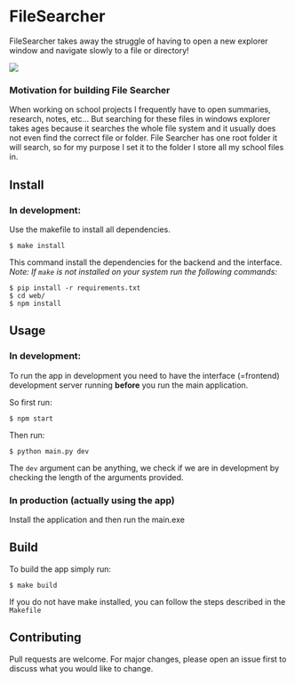 # FileSearcher
FileSearcher takes away the struggle of having to open a new explorer window and navigate slowly to a file or directory!

![](https://imgur.com/a/CMt4mH9)

### Motivation for building File Searcher
When working on school projects I frequently have to open summaries, research, notes, etc... But searching for these files in windows explorer takes ages because it searches the whole file system and it usually does not even find the correct file or folder. File Searcher has one root folder it will search, so for my purpose I set it to the folder I store all my school files in.



## Install
### In development:
Use the makefile to install all dependencies.
  ```
  $ make install
  ```
This command install the dependencies for the backend and the interface.  
*Note: If `make` is not installed on your system run the following commands:*
```
$ pip install -r requirements.txt
$ cd web/
$ npm install
```

## Usage
### In development:
To run the app in development you need to have the interface (=frontend) development server running **before** you run the main application.  

So first run:
```
$ npm start 
```
Then run:
```
$ python main.py dev
```
The `dev` argument can be anything, we check if we are in development by checking the length of the arguments provided.

### In production (actually using the app)
Install the application and then run the main.exe

## Build
To build the app simply run:
```
$ make build
```
If you do not have make installed, you can follow the steps described in the `Makefile`

## Contributing
Pull requests are welcome. For major changes, please open an issue first to discuss what you would like to change.

